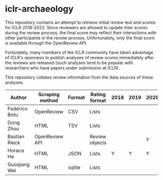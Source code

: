 # iclr-archaeology

This repository contains an attempt to retrieve initial review text and scores for ICLR 2018-2023. Since reviewers are allowed to update their scores during the review process, the final score may reflect their interactions with other participants in the review process. Unfortunately, only the final score is available through the OpenReview API.

Fortunately, many members of the ICLR community have taken advantage of ICLR's openness to publish analyses of review scores immediately after the reviews are released (such analyses tend to be popular with researchers who have papers  under submission at ICLR).

This repository collates review information from the data sources of these analyses.

| Author        | Scraping method | Format | Rating format  | 2018 | 2019 | 2020 | 2021 | 2022 | 2023 |
|---------------|-----------------|--------|----------------|------|------|------|------|------|------|
| Federico Botu | OpenReview      | CSV    | Lists          |      |      |      | Y    |      |      |
| Dong Zhou     | HTML            | TSV    | Lists          |      |      |      | Y    |      |      |
| Bastian Rieck | OpenReview API  |        | Review objects |      |      | Y    | Y    |      |      |
| Horace He     | HTML            | JSON   | Lists          | Y    | Y    | Y    |      |      |      |
| Guoqiang Wei  | HTML            | sqlite | Lists          |      |      |      |      | Y    | Y    |
